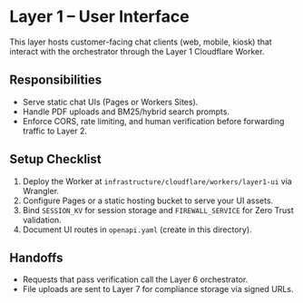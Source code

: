 # Layer 1 – User Interface

This layer hosts customer-facing chat clients (web, mobile, kiosk) that interact with the orchestrator through the Layer 1 Cloudflare Worker.

## Responsibilities
- Serve static chat UIs (Pages or Workers Sites).
- Handle PDF uploads and BM25/hybrid search prompts.
- Enforce CORS, rate limiting, and human verification before forwarding traffic to Layer 2.

## Setup Checklist
1. Deploy the Worker at `infrastructure/cloudflare/workers/layer1-ui` via Wrangler.
2. Configure Pages or a static hosting bucket to serve your UI assets.
3. Bind `SESSION_KV` for session storage and `FIREWALL_SERVICE` for Zero Trust validation.
4. Document UI routes in `openapi.yaml` (create in this directory).

## Handoffs
- Requests that pass verification call the Layer 6 orchestrator.
- File uploads are sent to Layer 7 for compliance storage via signed URLs.
